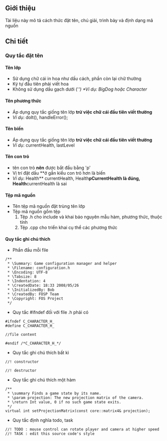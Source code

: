 ## Giới thiệu ##

Tài liệu này mô tả cách thức đặt tên, chú giải, trình bày và định dạng mã nguồn


## Chi tiết ##

### Quy tắc đặt tên ###
#### Tên lớp ####
  * Sử dụng chữ cái in hoa như dấu cách, phần còn lại chữ thường
  * Ký tự đầu tiên phải viết hoa
  * Không sử dụng dấu gạch dưới ('_')
  *_Ví dụ_: BigDog hoặc Character_

#### Tên phương thức ####
  * Áp dụng quy tắc giống tên lớp **trừ việc chữ cái đầu tiên viết thường**
  * _Ví dụ_: doIt(), handleError();

#### Tên biến ####
  * Áp dụng quy tắc giống tên lớp **trừ việc chữ cái đầu tiên viết thường**
  * _Ví dụ_: currentHealth, lastLevel

#### Tên con trỏ ####
  * tên con trỏ **nên** được bắt đầu bằng 'p'
  * Vị trí đặt dấu **ở gần kiểu con trỏ hơn là biến
  * _Ví dụ_: Health** currentHealth, Health**pCurrentHealth là đúng, Health**currentHealth là sai

#### Tệp mã nguồn ####
  * Tên tệp mã nguồn đặt trùng tên lớp
  * Tệp mã nguồn gồm tệp
    1. Tệp .h cho include và khai báo nguyên mẫu hàm, phương thức, thuộc tính
    1. Tệp .cpp cho triển khai cụ thể các phương thức

#### Quy tắc ghi chú thích ####
  * Phần đầu mỗi file
```
/**
 * \Summary: Game configuration manager and helper
 * \Filename: configuration.h
 * \Encoding: UTF-8
 * \Tabsize: 8
 * \Indentation: 4
 * \CreatedDate: 18:33 2008/05/26
 * \InitializedBy: Bob
 * \CreatedBy: FOSP Team
 * \Copyright: FOS Project
 */
```

  * Quy tắc #ifndef đối với file .h phải có
```
#ifndef C_CHARACTER_H_
#define C_CHARACTER_H_

//file content

#endif /*C_CHARACTER_H_*/
```

  * Quy tắc ghi chú thích bất kì
```
//! constructor

//! destructor
```

  * Quy tắc ghi chú thích một hàm
```
/**
 * \summary Finds a game state by its name.
 * \param projection: The new projection matrix of the camera. 
 * \return Int value, 0 if no such game state exits.
 */ 
virtual int setProjectionMatrix(const core::matrix4& projection);
```

  * Quy tắc định nghĩa todo, task
```
//! TODO : mouse control can rotate player and camera at higher speed
//! TASK : edit this source code's style
```
